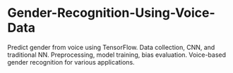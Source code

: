# Gender-Recognition-Using-Voice-Data
Predict gender from voice using TensorFlow. Data collection, CNN, and traditional NN. Preprocessing, model training, bias evaluation. Voice-based gender recognition for various applications.
